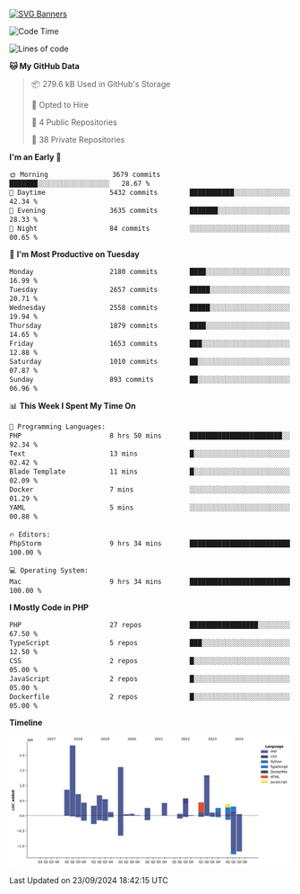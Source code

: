 [![SVG Banners](https://svg-banners.vercel.app/api?type=glitch&text1=Gere_Lajos%F0%9F%92%BB&width=800&height=400)](https://github.com/Akshay090/svg-banners)

<!--START_SECTION:waka-->
![Code Time](http://img.shields.io/badge/Code%20Time-1%2C868%20hrs%208%20mins-blue)

![Lines of code](https://img.shields.io/badge/From%20Hello%20World%20I%27ve%20Written-11.8%20million%20lines%20of%20code-blue)

**🐱 My GitHub Data** 

> 📦 279.6 kB Used in GitHub's Storage 
 > 
> 💼 Opted to Hire
 > 
> 📜 4 Public Repositories 
 > 
> 🔑 38 Private Repositories 
 > 
**I'm an Early 🐤** 

```text
🌞 Morning                3679 commits        ███████░░░░░░░░░░░░░░░░░░   28.67 % 
🌆 Daytime                5432 commits        ███████████░░░░░░░░░░░░░░   42.34 % 
🌃 Evening                3635 commits        ███████░░░░░░░░░░░░░░░░░░   28.33 % 
🌙 Night                  84 commits          ░░░░░░░░░░░░░░░░░░░░░░░░░   00.65 % 
```
📅 **I'm Most Productive on Tuesday** 

```text
Monday                   2180 commits        ████░░░░░░░░░░░░░░░░░░░░░   16.99 % 
Tuesday                  2657 commits        █████░░░░░░░░░░░░░░░░░░░░   20.71 % 
Wednesday                2558 commits        █████░░░░░░░░░░░░░░░░░░░░   19.94 % 
Thursday                 1879 commits        ████░░░░░░░░░░░░░░░░░░░░░   14.65 % 
Friday                   1653 commits        ███░░░░░░░░░░░░░░░░░░░░░░   12.88 % 
Saturday                 1010 commits        ██░░░░░░░░░░░░░░░░░░░░░░░   07.87 % 
Sunday                   893 commits         ██░░░░░░░░░░░░░░░░░░░░░░░   06.96 % 
```


📊 **This Week I Spent My Time On** 

```text
💬 Programming Languages: 
PHP                      8 hrs 50 mins       ███████████████████████░░   92.34 % 
Text                     13 mins             █░░░░░░░░░░░░░░░░░░░░░░░░   02.42 % 
Blade Template           11 mins             █░░░░░░░░░░░░░░░░░░░░░░░░   02.09 % 
Docker                   7 mins              ░░░░░░░░░░░░░░░░░░░░░░░░░   01.29 % 
YAML                     5 mins              ░░░░░░░░░░░░░░░░░░░░░░░░░   00.88 % 

🔥 Editors: 
PhpStorm                 9 hrs 34 mins       █████████████████████████   100.00 % 

💻 Operating System: 
Mac                      9 hrs 34 mins       █████████████████████████   100.00 % 
```

**I Mostly Code in PHP** 

```text
PHP                      27 repos            █████████████████░░░░░░░░   67.50 % 
TypeScript               5 repos             ███░░░░░░░░░░░░░░░░░░░░░░   12.50 % 
CSS                      2 repos             █░░░░░░░░░░░░░░░░░░░░░░░░   05.00 % 
JavaScript               2 repos             █░░░░░░░░░░░░░░░░░░░░░░░░   05.00 % 
Dockerfile               2 repos             █░░░░░░░░░░░░░░░░░░░░░░░░   05.00 % 
```



**Timeline**

![Lines of Code chart](https://raw.githubusercontent.com/gere-lajos/gere-lajos/main/assets/bar_graph.png)


 Last Updated on 23/09/2024 18:42:15 UTC
<!--END_SECTION:waka-->
